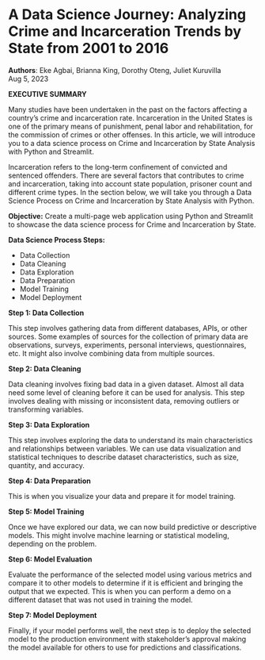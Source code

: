# **A Data Science Journey: Analyzing Crime and Incarceration Trends by State from 2001 to 2016**

**Authors**: Eke Agbai, Brianna King, Dorothy Oteng, Juliet Kuruvilla &nbsp; &nbsp; &nbsp; &nbsp; &nbsp; &nbsp; &nbsp; Aug 5, 2023

**EXECUTIVE SUMMARY**

Many studies have been undertaken in the past on the factors affecting a country’s crime and incarceration rate. Incarceration in the United States is one of the primary means of punishment, penal labor and rehabilitation, for the commission of crimes or other offenses. In this article, we will introduce you to a data science process on Crime and Incarceration by State Analysis with Python and Streamlit.

Incarceration refers to the long-term confinement of convicted and sentenced offenders. There are several factors that contributes to crime and incarceration, taking into account state population, prisoner count and different crime types. In the section below, we will take you through a Data Science Process on Crime and Incarceration by State Analysis with Python.

**Objective:** Create a multi-page web application using Python and Streamlit to showcase the data science process for Crime and Incarceration by State.

**Data Science Process Steps:**

*   Data Collection
*   Data Cleaning
*   Data Exploration
*   Data Preparation
*   Model Training
*   Model Deployment

**Step 1: Data Collection**

This step involves gathering data from different databases, APIs, or other sources. Some examples of sources for the collection of primary data are observations, surveys, experiments, personal interviews, questionnaires, etc. It might also involve combining data from multiple sources.

**Step 2: Data Cleaning**

Data cleaning involves fixing bad data in a given dataset. Almost all data need some level of cleaning before it can be used for analysis. This step involves dealing with missing or inconsistent data, removing outliers or transforming variables.

**Step 3: Data Exploration**

This step involves exploring the data to understand its main characteristics and relationships between variables. We can use data visualization and statistical techniques to describe dataset characteristics, such as size, quantity, and accuracy.

**Step 4: Data Preparation**

This is when you visualize your data and prepare it for model training.

**Step 5: Model Training**

Once we have explored our data, we can now build predictive or descriptive models. This might involve machine learning or statistical modeling, depending on the problem.

**Step 6: Model Evaluation**

Evaluate the performance of the selected model using various metrics and compare it to other models to determine if it is efficient and bringing the output that we expected. This is when you can perform a demo on a different dataset that was not used in training the model.

**Step 7: Model Deployment**

Finally, if your model performs well, the next step is to deploy the selected model to the production environment with stakeholder’s approval making the model available for others to use for predictions and classifications.
